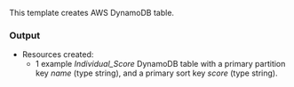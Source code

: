 This template creates AWS DynamoDB</a> table.

### Output

* Resources created:
    * 1 example *Individual_Score* DynamoDB table with a primary partition key *name* (type string), and a primary sort key *score* (type string).